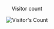 <div align="center"> 
  <p>Visitor count</p>
  <img src="https://profile-counter.glitch.me/{quinn-anaiah}/count.svg" alt="Visitor's Count" />
</div>

<!--
**quinn-anaiah/quinn-anaiah** is a ✨ _special_ ✨ repository because its `README.md` (this file) appears on your GitHub profile.

Here are some ideas to get you started:

- 🔭 I’m currently working on ...
- 🌱 I’m currently learning ...
- 👯 I’m looking to collaborate on ...
- 🤔 I’m looking for help with ...
- 💬 Ask me about ...
- 📫 How to reach me: ...
- 😄 Pronouns: ...
- ⚡ Fun fact: ...
-->
